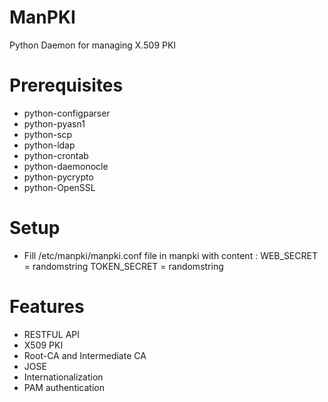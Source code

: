 # ManPKI
Python Daemon for managing X.509 PKI

Prerequisites
==========================================
- python-configparser
- python-pyasn1
- python-scp
- python-ldap
- python-crontab
- python-daemonocle
- python-pycrypto
- python-OpenSSL

Setup
==========================================

- Fill /etc/manpki/manpki.conf file in manpki with content :
    WEB_SECRET = randomstring
    TOKEN_SECRET = randomstring


Features
==========================================
- RESTFUL API
- X509 PKI
- Root-CA and Intermediate CA
- JOSE
- Internationalization
- PAM authentication
